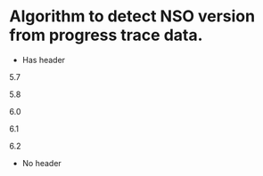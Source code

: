 # Algorithm to detect NSO version from progress trace data.

* Has header

5.7

5.8

6.0

6.1

6.2



* No header